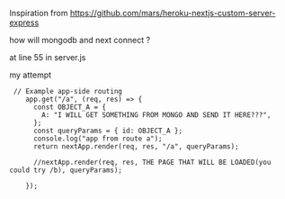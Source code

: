 Inspiration from
https://github.com/mars/heroku-nextjs-custom-server-express

how will mongodb and next connect ?

at line 55 in server.js

my attempt

```
 // Example app-side routing
    app.get("/a", (req, res) => {
      const OBJECT_A = {
        A: "I WILL GET SOMETHING FROM MONGO AND SEND IT HERE???",
      };
      const queryParams = { id: OBJECT_A };
      console.log("app from route a");
      return nextApp.render(req, res, "/a", queryParams);

      //nextApp.render(req, res, THE PAGE THAT WILL BE LOADED(you could try /b), queryParams);

    });

```
